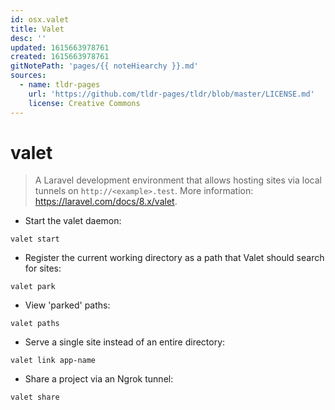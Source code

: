 ```yaml
---
id: osx.valet
title: Valet
desc: ''
updated: 1615663978761
created: 1615663978761
gitNotePath: 'pages/{{ noteHiearchy }}.md'
sources:
  - name: tldr-pages
    url: 'https://github.com/tldr-pages/tldr/blob/master/LICENSE.md'
    license: Creative Commons
---
```

# valet

> A Laravel development environment that allows hosting sites via local tunnels on `http://<example>.test`.
> More information: <https://laravel.com/docs/8.x/valet>.

- Start the valet daemon:

`valet start`

- Register the current working directory as a path that Valet should search for sites:

`valet park`

- View 'parked' paths:

`valet paths`

- Serve a single site instead of an entire directory:

`valet link app-name`

- Share a project via an Ngrok tunnel:

`valet share`

